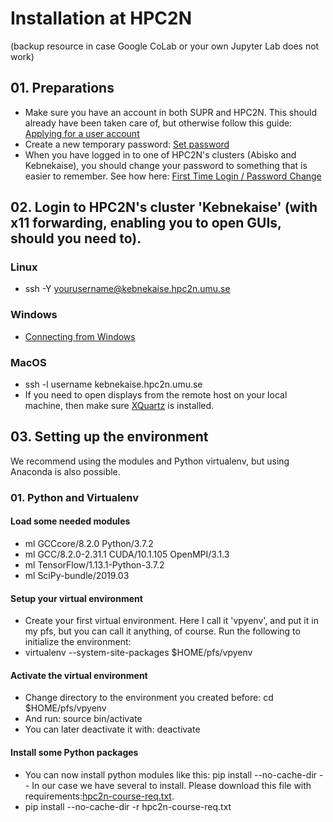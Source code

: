 # Installation at HPC2N 
(backup resource in case Google CoLab or your own Jupyter Lab does not work)
## 01. Preparations
- Make sure you have an account in both SUPR and HPC2N. This should already have been taken care of, but otherwise follow 
this guide: [Applying for a user account](https://www.hpc2n.umu.se/documentation/access-and-accounts/users)
- Create a new temporary password: [Set password](https://www.hpc2n.umu.se/access/login#forgotten-password)
- When you have logged in to one of HPC2N's clusters (Abisko and Kebnekaise), you should change your password to something that 
is easier to remember. See how here: [First Time Login / Password Change](https://www.hpc2n.umu.se/access/login#first-login)
## 02. Login to HPC2N's cluster 'Kebnekaise' (with x11 forwarding, enabling you to open GUIs, should you need to). 
### Linux
- ssh -Y yourusername@kebnekaise.hpc2n.umu.se
### Windows
- [Connecting from Windows](https://www.hpc2n.umu.se/documentation/guides/windows-connection)  
### MacOS
- ssh -l username kebnekaise.hpc2n.umu.se 
- If you need to open displays from the remote host on your local machine, then make sure [XQuartz](https://www.xquartz.org/) is installed. 
## 03. Setting up the environment
We recommend using the modules and Python virtualenv, but using Anaconda is also possible. 
### 01. Python and Virtualenv
#### Load some needed modules
- ml GCCcore/8.2.0 Python/3.7.2
- ml GCC/8.2.0-2.31.1  CUDA/10.1.105  OpenMPI/3.1.3
- ml TensorFlow/1.13.1-Python-3.7.2
- ml SciPy-bundle/2019.03
#### Setup your virtual environment
- Create your first virtual environment. Here I call it 'vpyenv', and put it in my pfs, but you can call it anything, of course. Run the following to initialize the environment:
- virtualenv --system-site-packages $HOME/pfs/vpyenv
#### Activate the virtual environment
- Change directory to the environment you created before: cd $HOME/pfs/vpyenv
- And run: source bin/activate
- You can later deactivate it with: deactivate
#### Install some Python packages 
- You can now install python modules like this: pip install --no-cache-dir <python-package> 
-- In our case we have several to install. Please download this file with requirements:[hpc2n-course-req.txt](hpc2n-course-req.txt). 
- pip install --no-cache-dir -r hpc2n-course-req.txt
